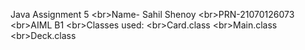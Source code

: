 Java Assignment 5 <br\>Name- Sahil Shenoy 
<br\>PRN-21070126073
<br\>AIML B1
<br\>Classes used:
<br\>Card.class
<br\>Main.class
<br\>Deck.class

